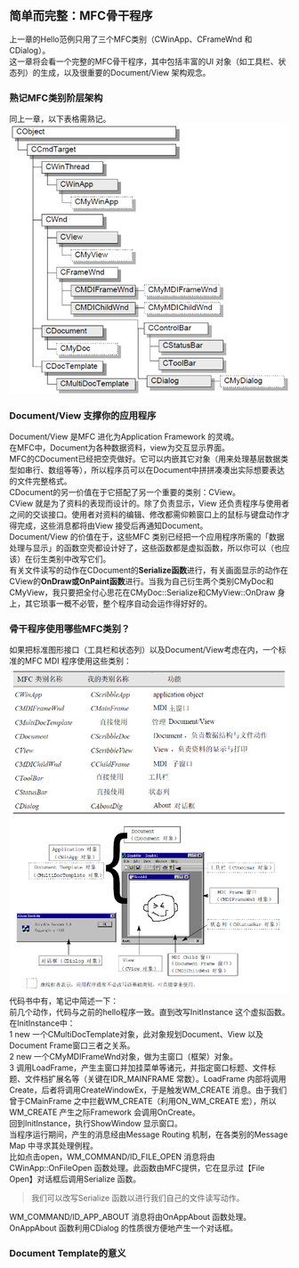 ## 简单而完整：MFC骨干程序
上一章的Hello范例只用了三个MFC类别（CWinApp、CFrameWnd 和CDialog）。  
这一章将会看一个完整的MFC骨干程序，其中包括丰富的UI 对象（如工具栏、状态列）的生成，以及很重要的Document/View 架构观念。   
### 熟记MFC类别阶层架构
同上一章，以下表格需熟记。   
![](https://github.com/sii2017/image/blob/master/MFC%E6%9E%B6%E6%9E%84.jpg)   
### Document/View 支撑你的应用程序
Document/View 是MFC 进化为Application Framework 的灵魂。   
在MFC中，Document为各种数据资料，view为交互显示界面。   
MFC的CDocument已经把空壳做好。它可以内嵌其它对象（用来处理基层数据类型如串行、数组等等），所以程序员可以在Document中拼拼凑凑出实际想要表达的文件完整格式。   
CDocument的另一价值在于它搭配了另一个重要的类别：CView。   
CView 就是为了资料的表现而设计的。除了负责显示，View 还负责程序与使用者之间的交谈接口。使用者对资料的编辑、修改都需仰赖窗口上的鼠标与键盘动作才得完成，这些消息都将由View 接受后再通知Document。   
Document/View 的价值在于，这些MFC 类别已经把一个应用程序所需的「数据处理与显示」的函数空壳都设计好了，这些函数都是虚拟函数，所以你可以（也应该）在衍生类别中改写它们。    
有关文件读写的动作在CDocument的**Serialize函数**进行，有关画面显示的动作在CView的**OnDraw或OnPaint函数**进行。当我为自己衍生两个类别CMyDoc和CMyView，我只要把全付心思花在CMyDoc::Serialize和CMyView::OnDraw 身上，其它琐事一概不必管，整个程序自动会运作得好好的。   
### 骨干程序使用哪些MFC类别？
如果把标准图形接口（工具栏和状态列）以及Document/View考虑在内，一个标准的MFC MDI 程序使用这些类别：    
![](https://github.com/sii2017/image/blob/master/MFC%E9%AA%A8%E5%B9%B2%E7%A8%8B%E5%BA%8F%E4%BD%BF%E7%94%A8%E7%9A%84%E7%B1%BB.png)   
![](https://github.com/sii2017/image/blob/master/MFC%E9%AA%A8%E5%B9%B2%E7%B1%BB%E5%AF%B9%E5%BA%94%E7%9A%84%E5%AF%B9%E8%B1%A1.png)   
代码书中有，笔记中简述一下：  
前几个动作，代码与之前的hello程序一致。直到改写InitInstance 这个虚拟函数。  
在InitInstance中：  
1 new 一个CMultiDocTemplate对象，此对象规划Document、View 以及Document Frame窗口三者之关系。   
2 new 一个CMyMDIFrameWnd对象，做为主窗口（框架）对象。   
3 调用LoadFrame，产生主窗口并加挂菜单等诸元，并指定窗口标题、文件标题、文件档扩展名等（关键在IDR_MAINFRAME 常数）。LoadFrame 内部将调用Create，后者将调用CreateWindowEx，于是触发WM_CREATE 消息。由于我们曾于CMainFrame 之中拦截WM_CREATE（利用ON_WM_CREATE 宏），所以WM_CREATE 产生之际Framework 会调用OnCreate。   
回到InitInstance，执行ShowWindow 显示窗口。   
当程序运行期间，产生的消息经由Message Routing 机制，在各类别的Message Map 中寻求其处理例程。   
比如点击open，WM_COMMAND/ID_FILE_OPEN 消息将由CWinApp::OnFileOpen 函数处理。此函数由MFC提供，它在显示过【File Open】对话框后调用Serialize 函数。   
> 我们可以改写Serialize 函数以进行我们自己的文件读写动作。     
   
WM_COMMAND/ID_APP_ABOUT 消息将由OnAppAbout 函数处理。OnAppAbout 函数利用CDialog 的性质很方便地产生一个对话框。   
### Document Template的意义
